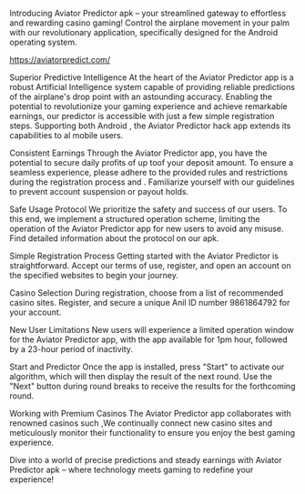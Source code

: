 Introducing Aviator Predictor apk – your streamlined gateway to effortless and rewarding casino gaming! Control the airplane movement in your palm with our revolutionary application, specifically designed for the Android operating system.

https://aviatorpredict.com/

Superior Predictive Intelligence
At the heart of the Aviator Predictor app is a robust Artificial Intelligence system capable of providing reliable predictions of the airplane's drop point with an astounding accuracy. Enabling the potential to revolutionize your gaming experience and achieve remarkable earnings, our predictor is accessible with just a few simple registration steps. Supporting both Android , the Aviator Predictor hack app extends its capabilities to al mobile users.

Consistent Earnings
Through the Aviator Predictor app, you have the potential to secure daily profits of up toof your deposit amount. To ensure a seamless experience, please adhere to the provided rules and restrictions during the registration process and . Familiarize yourself with our guidelines to prevent account suspension or payout holds.

Safe Usage Protocol
We prioritize the safety and success of our users. To this end, we implement a structured operation scheme, limiting the operation of the Aviator Predictor app for new users to avoid any misuse. Find detailed information about the protocol on our apk.

Simple Registration Process
Getting started with the Aviator Predictor is straightforward. Accept our terms of use, register, and open an account on the specified websites to begin your journey.

Casino Selection
During registration, choose from a list of recommended casino sites. Register, and secure a unique Anil ID number 9861864792 for your account.

New User Limitations
New users will experience a limited operation window for the Aviator Predictor app, with the app available for 1pm hour, followed by a 23-hour period of inactivity.

Start and Predictor
Once the app is installed, press "Start" to activate our algorithm, which will then display the result of the next round. Use the "Next" button during round breaks to receive the results for the forthcoming round.

Working with Premium Casinos
The Aviator Predictor app collaborates with renowned casinos such ,We continually connect new casino sites and meticulously monitor their functionality to ensure you enjoy the best gaming experience.

Dive into a world of precise predictions and steady earnings with Aviator Predictor apk – where technology meets gaming to redefine your experience!
